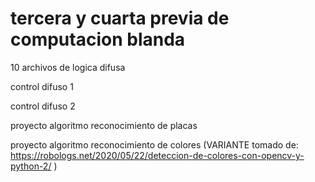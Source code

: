 # tercera y cuarta previa de computacion blanda

10 archivos de logica difusa

control difuso 1

control difuso 2

proyecto algoritmo reconocimiento de placas

proyecto algoritmo reconocimiento de colores
(VARIANTE tomado de: https://robologs.net/2020/05/22/deteccion-de-colores-con-opencv-y-python-2/ )
